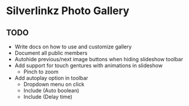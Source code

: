Silverlinkz Photo Gallery
=========================

## TODO

* Write docs on how to use and customize gallery
* Document all public members
* Autohide previous/next image buttons when hiding slideshow toolbar
* Add support for touch gentures with animations in slideshow
  * Pinch to zoom
* Add autoplay option in toolbar
  * Dropdown menu on click
  * Include (Auto boolean)
  * Include (Delay time)
